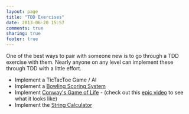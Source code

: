 ```yaml
---
layout: page
title: "TDD Exercises"
date: 2013-06-20 15:57
comments: true
sharing: true
footer: true
---
```


One of the best ways to pair with someone new is to go through a TDD exercise with them.  Nearly anyone on any level can implement these through TDD with a little effort.

* Implement a TicTacToe Game / AI
* Implement a [Bowling Scoring System](http://butunclebob.com/ArticleS.UncleBob.TheBowlingGameKata)
* Implement [Conway's Game of Life](http://en.wikipedia.org/wiki/Conway's_Game_of_Life) - (check out this [epic video](http://www.youtube.com/watch?v=C2vgICfQawE) to see what it looks like)
* Implement the [String Calculator](http://osherove.com/tdd-kata-1/)
